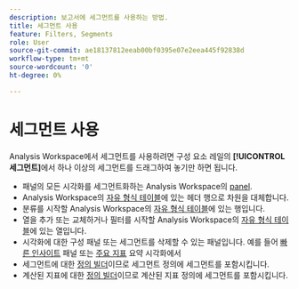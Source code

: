 ```yaml
---
description: 보고서에 세그먼트를 사용하는 방법.
title: 세그먼트 사용
feature: Filters, Segments
role: User
source-git-commit: ae18137812eeab00bf0395e07e2eea445f92838d
workflow-type: tm+mt
source-wordcount: '0'
ht-degree: 0%

---
```



# 세그먼트 사용

Analysis Workspace에서 세그먼트를 사용하려면 구성 요소 레일의 **[!UICONTROL 세그먼트]**&#x200B;에서 하나 이상의 세그먼트를 드래그하여 놓기만 하면 됩니다.

* 패널의 모든 시각화를 세그먼트화하는 Analysis Workspace의 [panel](/help/analysis-workspace/c-panels/panels.md).
* Analysis Workspace의 [자유 형식 테이블](/help/analysis-workspace/visualizations/freeform-table/freeform-table.md)에 있는 헤더 행으로 차원을 대체합니다.
* 분류를 시작할 Analysis Workspace의 [자유 형식 테이블](/help/analysis-workspace/visualizations/freeform-table/freeform-table.md)에 있는 행입니다.
* 열을 추가 또는 교체하거나 필터를 시작할 Analysis Workspace의 [자유 형식 테이블](/help/analysis-workspace/visualizations/freeform-table/freeform-table.md)에 있는 열입니다.
* 시각화에 대한 구성 패널 또는 세그먼트를 삭제할 수 있는 패널입니다. 예를 들어 [빠른 인사이트](/help/analysis-workspace/c-panels/quickinsight.md) 패널 또는 [주요 지표](/help/analysis-workspace/visualizations/key-metric.md) 요약 시각화에서
* 세그먼트에 대한 [정의 빌더](/help/components/segments/seg-builder.md#definition-builder)이므로 세그먼트 정의에 세그먼트를 포함시킵니다.
* 계산된 지표에 대한 [정의 빌더](/help/components/calc-metrics/cm-workflow/cm-build-metrics.md#definition-builder)이므로 계산된 지표 정의에 세그먼트를 포함시킵니다.
